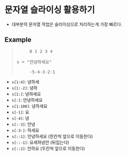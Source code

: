 # 문자열 슬라이싱 활용하기

- 대부분의 문자열 작업은 슬라이싱으로 처리하는게 가장 빠르다.

## Example

> <pre>     0 1 2 3 4 <br>
> s = "안녕하세요" <br>
>      -5-4-3-2-1</pre>

- `s[1:4]`: 녕하세
- `s[1:-2]`: 녕하
- `s[1:]`: 녕하세요
- `s[:]`: 안녕하세요
- `s[1:100]`: 녕하세요
- `s[-1]`: 요
- `s[-4]`: 녕
- `s[:-3]`: 안녕
- `s[-3:]`: 하세요
- `s[::1]`: 안녕하세요 (한칸씩 앞으로 이동한다)
- `s[::-1]`: 요세하녕안 (뒤집는다)
- `s[::2]`: 안하요 (두칸씩 앞으로 이동한다)
